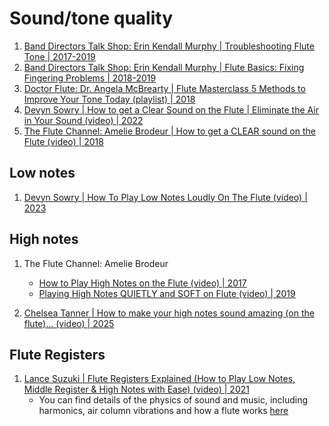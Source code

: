 # Sound/tone quality

1. [Band Directors Talk Shop: Erin Kendall Murphy | Troubleshooting Flute Tone | 2017-2019](https://banddirectorstalkshop.com/troubleshooting-flute-tone/)
1. [Band Directors Talk Shop: Erin Kendall Murphy | Flute Basics: Fixing Fingering Problems | 2018-2019](https://banddirectorstalkshop.com/flute-basics-fixing-fingering-problems/)
1. [Doctor Flute: Dr. Angela McBrearty | Flute Masterclass 5 Methods to Improve Your Tone Today (playlist) | 2018](https://www.youtube.com/playlist?list=PLyAvGjkONBvXYZR2zGyrcFLOE20ibF7j3)
1. [Devyn Sowry | How to get a Clear Sound on the Flute | Eliminate the Air in Your Sound (video) | 2022](https://www.youtube.com/watch?v=1nCzlIe3_z4)
1. [The Flute Channel: Amelie Brodeur | How to get a CLEAR sound on the Flute (video) | 2018](https://www.youtube.com/watch?v=XRELEGimLf4)


## Low notes

1. [Devyn Sowry | How To Play Low Notes Loudly On The Flute (video) | 2023](https://www.youtube.com/watch?v=R11pM2Cz71E)


## High notes

1. The Flute Channel: Amelie Brodeur
   - [How to Play High Notes on the Flute (video) | 2017](https://www.youtube.com/watch?v=TSA-Dhxw9_Y)
   - [Playing High Notes QUIETLY and SOFT on Flute (video) | 2019](https://www.youtube.com/watch?v=p8EvnGwWK54)

1. [Chelsea Tanner | How to make your high notes sound amazing (on the flute)… (video) | 2025](https://www.youtube.com/watch?v=J9mV_-2zofo)


## Flute Registers

1. [Lance Suzuki | Flute Registers Explained (How to Play Low Notes, Middle Register & High Notes with Ease) (video) | 2021](https://www.youtube.com/watch?v=4y7UK8F-fMk)
   - You can find details of the physics of sound and music, including harmonics, air column vibrations and how a flute works [here](../theory/Links_SoundPhysics.md)

